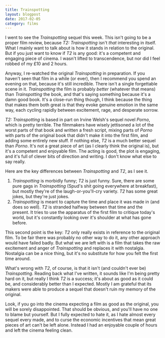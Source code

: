 ```yaml
---
title: Trainspotting
layout: blogpost
date: 2017-02-05
category: films
---
```



I went to see the *Trainspotting* sequel this week.
This isn't going to be a proper film review, because *T2: Trainspotting* isn't *that* interesting in itself.
What I mainly want to talk about is how it stands in relation to the original.
But if you just want to know if *T2* is any good: it's a competent and engaging piece of cinema.
I wasn't lifted to transcendence, but nor did I feel robbed of my £10 and 2 hours.

Anyway, I re-watched the original *Trainspotting* in preparation.
If you haven't seen that film in a while (or ever), then I recommend you spend an evening on that, because it's still incredible.
There isn't a single forgettable scene in it.
*Trainspotting* the film is probably *better* (whatever that means) than *Trainspotting* the book, and that's saying something because it's a damn good book.
It's a close-run thing though, I think because the thing that makes them both great is that they evoke genuine emotion in the same way,  each cycling rapidly between excitement, rage, and desperate sorrow.

*T2: Trainspotting* is based in part on Irvine Welsh's sequel novel *Porno*, which is pretty terrible.
The filmmakers have wisely jettisoned a lot of the worst parts of that book and written a fresh script, mixing parts of *Porno* with parts of the original book that didn't make it into the first film, and adding some entirely new stuff.
If nothing else, *T2* is a much better sequel than *Porno*.
It's not a great piece of art (as I clearly think the original is), but it's a competent and enjoyable film.
The acting is good, the plot is engaging, and it's full of clever bits of direction and writing.
I don't know what else to say really.

Here are the key differences between *Trainspotting* and *T2*, as I see it.

1. *Trainspotting* is morbidly funny; *T2* is just funny. Sure, there are some pure gags in *Trainspotting* (Spud's shit going everywhere at breakfast), but mostly they're of the laugh-or-you'll-cry variety. *T2* has some great jokes, but they're just jokes.
2. *Trainspotting* is meant to capture the time and place it was made in (and does so well). *T2* is stranded halfway between that time and the present. It tries to use the apparatus of the first film to critique today's world, but it's constantly looking over it's shoulder at what has gone before.


This second point is the key: *T2* only really exists in reference to the original film.
To be fair there was probably no other way to do it, any other approach would have failed badly.
But what we are left with is a film that takes the raw excitement and anger of *Trainspotting* and replaces it with nostalgia.
Nostalgia can be a nice thing, but it's no substitute for how you felt the first time around.

What's wrong with *T2*, of course, is that it isn't (and couldn't ever be) *Trainspotting*.
Reading back what I've written, it sounds like I'm being pretty hard on it, but really I think *T2* is a success; it's about as good as it could be, and considerably better than I expected.
Mostly I am grateful that its makers were able to produce a sequel that doesn't ruin my memory of the original.

Look, if you go into the cinema expecting a film as good as the original, you will be sorely disappointed.
That should be obvious, and you'll have no one to blame but yourself.
But I fully expected to hate it, as I hate almost every sequel every made, and to curse the economic incentives that mean great pieces of art can't be left alone.
Instead I had an enjoyable couple of hours and left the cinema feeling clean.
